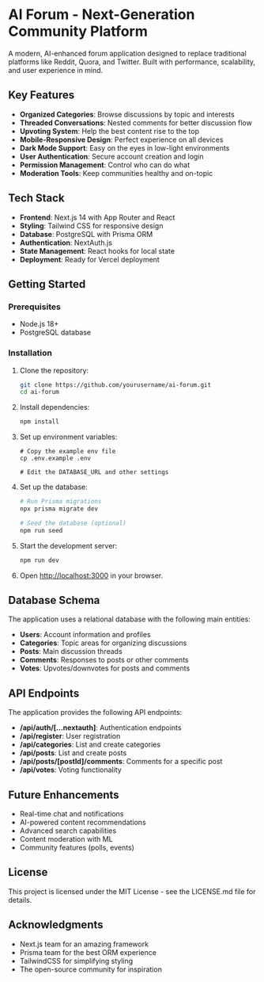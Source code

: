 # AI Forum - Next-Generation Community Platform

A modern, AI-enhanced forum application designed to replace traditional platforms like Reddit, Quora, and Twitter. Built with performance, scalability, and user experience in mind.

## Key Features

- **Organized Categories**: Browse discussions by topic and interests
- **Threaded Conversations**: Nested comments for better discussion flow
- **Upvoting System**: Help the best content rise to the top
- **Mobile-Responsive Design**: Perfect experience on all devices
- **Dark Mode Support**: Easy on the eyes in low-light environments
- **User Authentication**: Secure account creation and login
- **Permission Management**: Control who can do what
- **Moderation Tools**: Keep communities healthy and on-topic

## Tech Stack

- **Frontend**: Next.js 14 with App Router and React
- **Styling**: Tailwind CSS for responsive design
- **Database**: PostgreSQL with Prisma ORM
- **Authentication**: NextAuth.js
- **State Management**: React hooks for local state
- **Deployment**: Ready for Vercel deployment

## Getting Started

### Prerequisites

- Node.js 18+ 
- PostgreSQL database

### Installation

1. Clone the repository:
   ```bash
   git clone https://github.com/yourusername/ai-forum.git
   cd ai-forum
   ```

2. Install dependencies:
   ```bash
   npm install
   ```

3. Set up environment variables:
   ```
   # Copy the example env file
   cp .env.example .env
   
   # Edit the DATABASE_URL and other settings
   ```

4. Set up the database:
   ```bash
   # Run Prisma migrations
   npx prisma migrate dev
   
   # Seed the database (optional)
   npm run seed
   ```

5. Start the development server:
   ```bash
   npm run dev
   ```

6. Open [http://localhost:3000](http://localhost:3000) in your browser.

## Database Schema

The application uses a relational database with the following main entities:

- **Users**: Account information and profiles
- **Categories**: Topic areas for organizing discussions
- **Posts**: Main discussion threads
- **Comments**: Responses to posts or other comments
- **Votes**: Upvotes/downvotes for posts and comments

## API Endpoints

The application provides the following API endpoints:

- **/api/auth/[...nextauth]**: Authentication endpoints
- **/api/register**: User registration
- **/api/categories**: List and create categories
- **/api/posts**: List and create posts
- **/api/posts/[postId]/comments**: Comments for a specific post
- **/api/votes**: Voting functionality

## Future Enhancements

- Real-time chat and notifications
- AI-powered content recommendations
- Advanced search capabilities
- Content moderation with ML
- Community features (polls, events)

## License

This project is licensed under the MIT License - see the LICENSE.md file for details.

## Acknowledgments

- Next.js team for an amazing framework
- Prisma team for the best ORM experience
- TailwindCSS for simplifying styling
- The open-source community for inspiration


